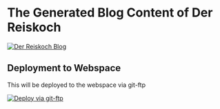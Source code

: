 # The Generated Blog Content of Der Reiskoch

[![Der Reiskoch Blog](https://img.shields.io/endpoint?url=https://dashboard.cypress.io/badge/simple/f5g2p4&style=plastic&logo=cypress)](https://dashboard.cypress.io/projects/f5g2p4/runs)

## Deployment to Webspace

This will be deployed to the webspace via git-ftp

[![Deploy via git-ftp](https://github.com/Der-Reiskoch/foodie_public/actions/workflows/deploy-with-git-ftp.yml/badge.svg)](https://github.com/Der-Reiskoch/foodie_public/actions/workflows/deploy-with-git-ftp.yml)